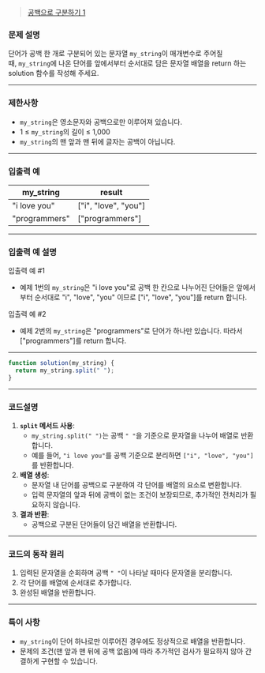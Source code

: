 > [공백으로 구분하기 1](https://school.programmers.co.kr/learn/courses/30/lessons/181869)

### **문제 설명**

단어가 공백 한 개로 구분되어 있는 문자열 `my_string`이 매개변수로 주어질 때, `my_string`에 나온 단어를 앞에서부터 순서대로 담은 문자열 배열을 return 하는 solution 함수를 작성해 주세요.

---

### 제한사항

- `my_string`은 영소문자와 공백으로만 이루어져 있습니다.
- 1 ≤ `my_string`의 길이 ≤ 1,000
- `my_string`의 맨 앞과 맨 뒤에 글자는 공백이 아닙니다.

---

### 입출력 예

| my_string     | result               |
| ------------- | -------------------- |
| "i love you"  | ["i", "love", "you"] |
| "programmers" | ["programmers"]      |

---

### 입출력 예 설명

입출력 예 #1

- 예제 1번의 `my_string`은 "i love you"로 공백 한 칸으로 나누어진 단어들은 앞에서부터 순서대로 "i", "love", "you" 이므로 ["i", "love", "you"]를 return 합니다.

입출력 예 #2

- 예제 2번의 `my_string`은 "programmers"로 단어가 하나만 있습니다. 따라서 ["programmers"]를 return 합니다.

---

```jsx
function solution(my_string) {
  return my_string.split(" ");
}
```

---

### 코드설명

1. **`split` 메서드 사용**:
   - `my_string.split(" ")`는 공백 `" "`을 기준으로 문자열을 나누어 배열로 반환합니다.
   - 예를 들어, `"i love you"`를 공백 기준으로 분리하면 `["i", "love", "you"]`를 반환합니다.
2. **배열 생성**:
   - 문자열 내 단어를 공백으로 구분하여 각 단어를 배열의 요소로 변환합니다.
   - 입력 문자열의 앞과 뒤에 공백이 없는 조건이 보장되므로, 추가적인 전처리가 필요하지 않습니다.
3. **결과 반환**:
   - 공백으로 구분된 단어들이 담긴 배열을 반환합니다.

---

### 코드의 동작 원리

1. 입력된 문자열을 순회하며 공백 `" "`이 나타날 때마다 문자열을 분리합니다.
2. 각 단어를 배열에 순서대로 추가합니다.
3. 완성된 배열을 반환합니다.

---

### 특이 사항

- `my_string`이 단어 하나로만 이루어진 경우에도 정상적으로 배열을 반환합니다.
- 문제의 조건(맨 앞과 맨 뒤에 공백 없음)에 따라 추가적인 검사가 필요하지 않아 간결하게 구현할 수 있습니다.
